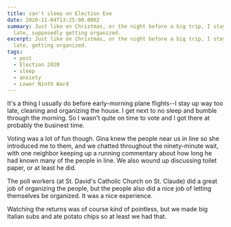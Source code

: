 ```yaml
---
title: can't sleep on Election Eve
date: 2020-11-04T13:25:00.000Z
summary: Just like on Christmas, or the night before a big trip, I stay up too
  late, supposedly getting organized.
excerpt: Just like on Christmas, or the night before a big trip, I stay up too
  late, getting organized.
tags:
  - post
  - Election 2020
  - sleep
  - anxiety
  - Lower Ninth Ward
---
```

It's a thing I usually do before early-morning plane flights--I stay up way too late, cleaning and organizing the house. I get next to no sleep and bumble through the morning. So I wasn't quite on time to vote and I got there at probably the businest time.

Voting was a lot of fun though. Gina knew the people near us in line so she introduced me to them, and we chatted throughout the ninety-minute wait, with one neighbor keeping up a running commentary about how long he had known many of the people in line. We also wound up discussing toilet paper, or at least he did.

The poll workers (at St. David's Catholic Church on St. Claude) did a great job of organizing the people, but the people also did a nice job of letting themselves be organized. It was a nice experience.

Watching the returns was of course kind of pointless, but we made big Italian subs and ate potato chips so at least we had that.